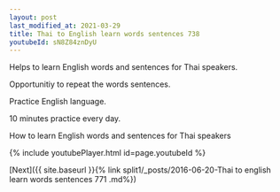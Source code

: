 ```yaml
---
layout: post
last_modified_at: 2021-03-29
title: Thai to English learn words sentences 738 
youtubeId: sN8Z84znDyU
---
```

 
 
Helps to learn English words and sentences for Thai speakers.

Opportunitiy to repeat the words sentences. 

Practice English language. 
 
10 minutes practice every day. 
 
How to learn English words and sentences for Thai speakers 
 
{% include youtubePlayer.html id=page.youtubeId %}
 
 
[Next]({{ site.baseurl }}{% link  split1/_posts/2016-06-20-Thai to english learn words sentences 771 .md%})
 
